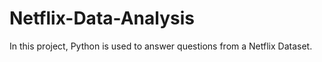 # Netflix-Data-Analysis
In this project, Python is used to answer questions from a Netflix Dataset.
